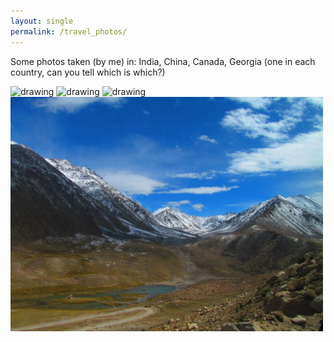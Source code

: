 ```yaml
---
layout: single
permalink: /travel_photos/
---
```


Some photos taken (by me) in: India, China, Canada, Georgia (one in each country, can you tell which is which?)

<img src="/assets/images/j.jpg" alt="drawing" width="500"/>
<img src="/assets/images/ji.jpg" alt="drawing" width="500"/>
<img src="/assets/images/m.jpg" alt="drawing" width="500"/>
<img src="/assets/images/n.jpg" alt="drawing" width="500"/>